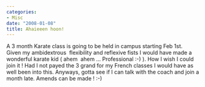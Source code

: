 ```yaml
---
categories:
- Misc
date: "2008-01-08"
title: Ahaieeen hoon!
---
```


A 3 month Karate class is going to be held in campus starting Feb 1st.  Given my ambidextrous  flexibility and reflexive fists I would have made a wonderful karate kid ( ahem  ahem ... Professional :-) ). How I wish I could join it ! Had I not payed the 3 grand for my French classes I would have as well been into this. Anyways, gotta see if I can talk with the coach and join a month late. Amends can be made ! :-)
